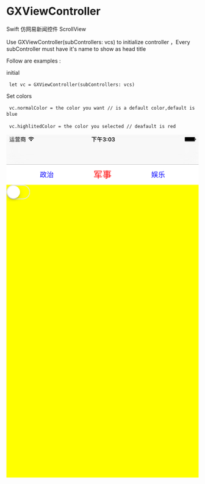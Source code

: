 # GXViewController
Swift 仿网易新闻控件 ScrollView

Use GXViewController(subControllers: vcs)  to  initialize controller ，Every subController must have it's name to show as head title

Follow are examples :

initial

     let vc = GXViewController(subControllers: vcs)
  
Set colors

     vc.normalColor = the color you want // is a default color,default is blue
  
     vc.highlitedColor = the color you selected // deafault is red

 ![image](https://github.com/gongxiaosan/GXViewController/blob/master/screen.png)